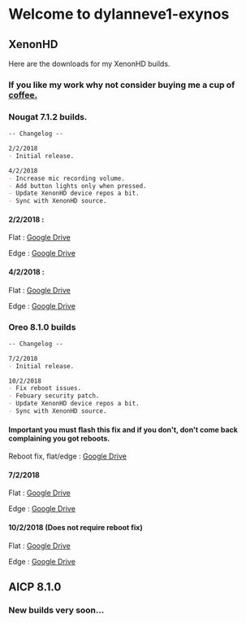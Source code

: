 # Welcome to dylanneve1-exynos

## XenonHD

Here are the downloads for my XenonHD builds.

### If you like my work why not consider buying me a cup of <a href="https://paypal.me/dylanneve">coffee.</a>

### Nougat 7.1.2 builds.

```markdown
-- Changelog --

2/2/2018
- Initial release.

4/2/2018
- Increase mic recording volume.
- Add button lights only when pressed.
- Update XenonHD device repos a bit.
- Sync with XenonHD source.
```

#### 2/2/2018 :

Flat : <a href="https://drive.google.com/file/d/1Qao1NmHD17kP54VLBFD_GTr9UNZGw66Z/view?usp=drivesdk">Google Drive</a>

Edge : <a href="https://drive.google.com/open?id=10POMiGSh-Dk9UgVXAfr5K6Z4Qd0POT8K">Google Drive</a>

#### 4/2/2018 :

Flat : <a href="https://drive.google.com/open?id=1iLCD2Ma96GIIIqIGYwXUge4KPoNOy4C9">Google Drive</a>

Edge : <a href="https://drive.google.com/open?id=1fyTevAygtNYoXfEdYgmLlVJxTu_ftAm-">Google Drive</a>

### Oreo 8.1.0 builds

```markdown
-- Changelog --

7/2/2018
- Initial release.

10/2/2018
- Fix reboot issues.
- Febuary security patch.
- Update XenonHD device repos a bit.
- Sync with XenonHD source.
```

#### Important you must flash this fix and if you don't, don't come back complaining you got reboots.

Reboot fix, flat/edge : <a href="https://drive.google.com/open?id=1HlcQAcJ7RCc0SQKWwMSj4VR-u6VdvqSk">Google Drive</a>

#### 7/2/2018

Flat : <a href="https://drive.google.com/open?id=1CC5fJAME7GISs7xa_clBS0TwvZeeKYpH">Google Drive</a>

Edge : <a href="https://drive.google.com/open?id=1KZGEFHx9eDMApd4OcPGwmrdoyvIfyNwF">Google Drive</a>

#### 10/2/2018 (Does not require reboot fix)

Flat : <a href="https://drive.google.com/open?id=1fRLdgvbv4BPx9FOS0Z9lXCkRdhiv6uuE">Google Drive</a>

Edge : <a href="https://drive.google.com/open?id=1FY8NZnoXjrIClEJiBmk4aoJobxxbkpGp">Google Drive</a>

## AICP 8.1.0

### New builds very soon...
